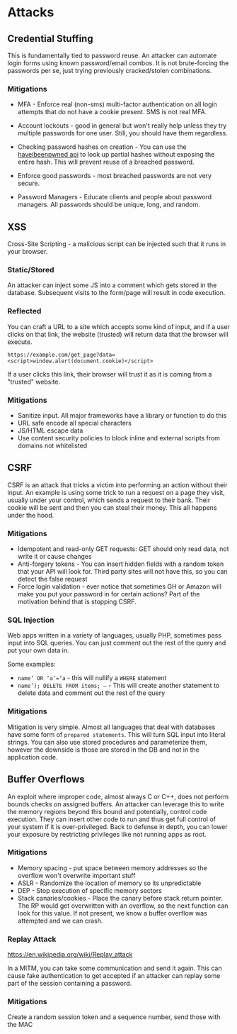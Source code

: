 # Attacks

## Credential Stuffing
This is fundamentally tied to password reuse. An attacker can automate login forms using known password/email combos. It is not brute-forcing the passwords per se, just trying previously cracked/stolen combinations. 

### Mitigations

* MFA - Enforce real (non-sms) multi-factor authentication on all login attempts that do not have a cookie present. SMS is not real MFA. 

* Account lockouts - good in general but won't really help unless they try multiple passwords for one user. Still, you should have them regardless.

* Checking password hashes on creation - You can use the [haveibeenpwned api](https://haveibeenpwned.com/API/v2) to look up partial hashes without exposing the entire hash. This will prevent reuse of a breached password.

* Enforce good passwords - most breached passwords are not very secure.

* Password Managers - Educate clients and people about password managers. All passwords should be unique, long, and random.


## XSS
Cross-Site Scripting - a malicious script can be injected such that it runs in your browser.


### Static/Stored
An attacker can inject some JS into a comment which gets stored in the database. Subsequent visits to the form/page will result in code execution.

### Reflected
You can craft a URL to a site which accepts some kind of input, and if a user clicks on that link, the website (trusted) will return data that the browser will execute. 

```
https://example.com/get_page?data=<script>window.alert(document.cookie)</script> 
```

If a user clicks this link, their browser will trust it as it is coming from a "trusted" website.

### Mitigations

* Sanitize input. All major frameworks have a library or function to do this
* URL safe encode all special characters
* JS/HTML escape data
* Use content security policies to block inline and external scripts from domains not whitelisted

## CSRF
CSRF is an attack that tricks a victim into performing an action without their input. An example is using some trick to run a request on a page they visit, usually under your control, which sends a request to their bank. Their cookie will be sent and then you can steal their money. This all happens under the hood.

### Mitigations
* Idempotent and read-only GET requests: GET should only read data, not write it or cause changes
* Anti-forgery tokens - You can insert hidden fields with a random token that your API will look for. Third party sites will not have this, so you can detect the false request
* Force login validation - ever notice that sometimes GH or Amazon will make you put your password in for certain actions? Part of the motivation behind that is stopping CSRF.

### SQL Injection
Web apps written in a variety of languages, usually PHP, sometimes pass input into SQL queries. You can just comment out the rest of the query and put your own data in.

Some examples:

* `name’ OR ‘a’=’a` - this will nullify a `WHERE` statement
* `name’); DELETE FROM items; –` - This will create another statement to delete data and comment out the rest of the query

### Mitigations
Mitigation is very simple. Almost all languages that deal with databases have some form of `prepared statements`. This will turn SQL input into literal strings. You can also use stored procedures and parameterize them, however the downside is those are stored in the DB and not in the application code.


## Buffer Overflows
An exploit where improper code, almost always C or C++, does not perform bounds checks on assigned buffers. An attacker can leverage this to write the memory regions beyond this bound and potentially, control code execution. They can insert other code to run and thus get full control of your system if it is over-privileged. Back to defense in depth, you can lower your exposure by restricting privileges like not running apps as root.


### Mitigations
* Memory spacing - put space between memory addresses so the overflow won't overwrite important stuff
* ASLR - Randomize the location of memory so its unpredictable
* DEP - Stop execution of specific memory sectors
* Stack canaries/cookies - Place the canary before stack return pointer. The RP would get overwritten with an overflow, so the next function can look for this value. If not present, we know a buffer overflow was attempted and we can crash. 

### Replay Attack
https://en.wikipedia.org/wiki/Replay_attack

In a MITM, you can take some communication and send it again. This can cause fake authentication to get accepted if an attacker can replay some part of the session containing a password. 

### Mitigations
Create a random session token and a sequence number, send those with the MAC
